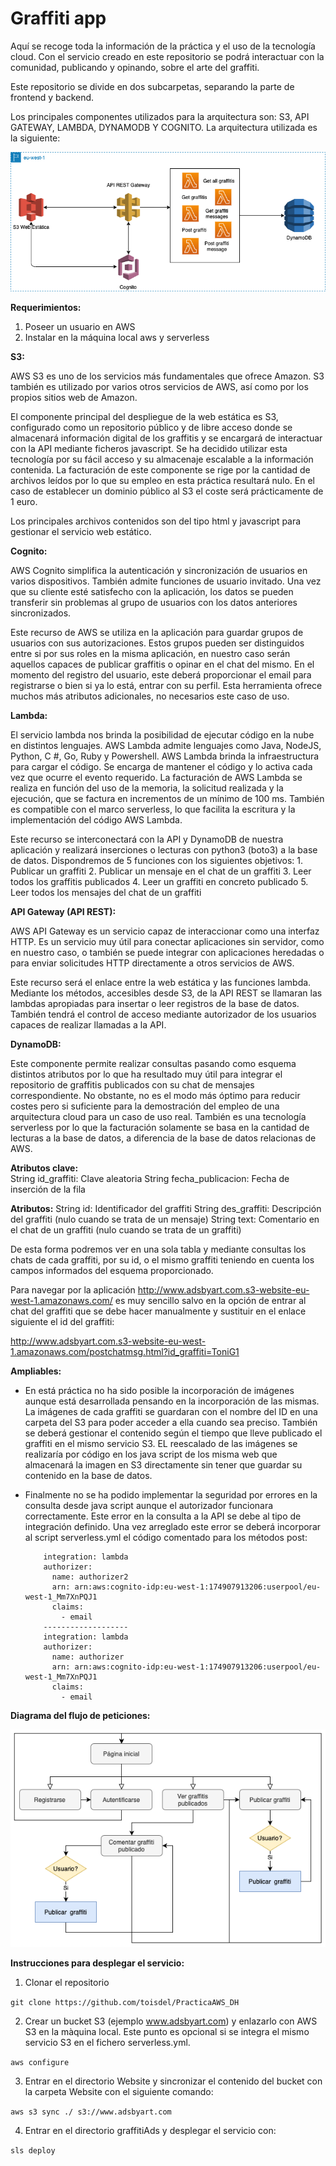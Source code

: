 # Graffiti app

Aquí se recoge toda la información de la práctica y el uso de la tecnología cloud.
Con el servicio creado en este repositorio se podrá interactuar con la comunidad, publicando y opinando, sobre el arte del graffiti. 

Este repositorio se divide en dos subcarpetas, separando la parte de frontend y backend.

Los principales componentes utilizados para la arquitectura son: S3, API GATEWAY, LAMBDA, DYNAMODB Y COGNITO. La arquitectura utilizada es la siguiente:

![alt text](https://github.com/toisdel/PracticaAWS_DH/blob/main/Pra%CC%81cticaAWS.png?raw=true)

**Requerimientos:**
1. Poseer un usuario en AWS
2. Instalar en la máquina local aws y serverless

**S3:**

AWS S3 es uno de los servicios más fundamentales que ofrece Amazon. S3 también es utilizado por varios otros servicios de AWS, así como por los propios sitios web de Amazon.

El componente principal del despliegue de la web estática es S3, configurado como un repositorio público y de libre acceso donde se almacenará información digital de los graffitis y se encargará de interactuar con la API mediante ficheros javascript. Se ha decidido utilizar esta tecnología por su fácil acceso y su almacenaje escalable a la información contenida. La facturación de este componente se rige por la cantidad de archivos leídos por lo que su empleo en esta práctica resultará nulo. En el caso de establecer un dominio público al S3 el coste será prácticamente de 1 euro. 

Los principales archivos contenidos son del tipo html y javascript para gestionar el servicio web estático.

**Cognito:**

AWS Cognito simplifica la autenticación y sincronización de usuarios en varios dispositivos. También admite funciones de usuario invitado. Una vez que su cliente esté satisfecho con la aplicación, los datos se pueden transferir sin problemas al grupo de usuarios con los datos anteriores sincronizados.

Este recurso de AWS se utiliza en la aplicación para guardar grupos de usuarios con sus autorizaciones. Estos grupos pueden ser distinguidos entre si por sus roles en la misma aplicación, en nuestro caso serán aquellos capaces de publicar graffitis o opinar en el chat del mismo. En el momento del registro del usuario, este deberá proporcionar el email para registrarse o bien si ya lo está, entrar con su perfil. Esta herramienta ofrece muchos más atributos adicionales, no necesarios este caso de uso.

**Lambda:**

El servicio lambda nos brinda la posibilidad de ejecutar código en la nube en distintos lenguajes. AWS Lambda admite lenguajes como Java, NodeJS, Python, C #, Go, Ruby y Powershell. AWS Lambda brinda la infraestructura para cargar el código. Se encarga de mantener el código y lo activa cada vez que ocurre el evento requerido. La facturación de AWS Lambda se realiza en función del uso de la memoria, la solicitud realizada y la ejecución, que se factura en incrementos de un mínimo de 100 ms. También es compatible con el marco serverless, lo que facilita la escritura y la implementación del código AWS Lambda.

Este recurso se interconectará con la API y DynamoDB de nuestra aplicación y realizará inserciones o lecturas con python3 (boto3) a la base de datos. Dispondremos de 5 funciones con los siguientes objetivos:
    1. Publicar un graffiti
    2. Publicar un mensaje en el chat de un graffiti
    3. Leer todos los graffitis publicados
    4. Leer un graffiti en concreto publicado
    5. Leer todos los mensajes del chat de un graffiti

**API Gateway (API REST):**

AWS API Gateway es un servicio capaz de interaccionar como una interfaz HTTP. Es un servicio muy útil para conectar aplicaciones sin servidor, como en nuestro caso, o también se puede integrar con aplicaciones heredadas o para enviar solicitudes HTTP directamente a otros servicios de AWS.

Este recurso será el enlace entre la web estática y las funciones lambda. Mediante los métodos, accesibles desde S3, de la API REST se llamaran las lambdas apropiadas para insertar o leer registros de la base de datos. También tendrá el control de acceso mediante autorizador de los usuarios capaces de realizar llamadas a la API.

**DynamoDB:**

Este componente permite realizar consultas pasando como esquema distintos atributos por lo que ha resultado muy útil para integrar el repositorio de graffitis publicados con su chat de mensajes correspondiente. No obstante, no es el modo más óptimo para reducir costes pero si suficiente para la demostración del empleo de una arquitectura cloud para un caso de uso real. También es una tecnología serverless por lo que la facturación solamente se basa en la cantidad de lecturas a la base de datos, a diferencia de la base de datos relacionas de AWS.

**Atributos clave:**   
String id_graffiti: Clave aleatoria
String fecha_publicacion: Fecha de inserción de la fila

**Atributos:** 
String id: Identificador del graffiti
String des_graffiti: Descripción del graffiti (nulo cuando se trata de un mensaje)
String text: Comentario en el chat de un graffiti (nulo cuando se trata de un graffiti)

De esta forma podremos ver en una sola tabla y mediante consultas los chats de cada graffiti, por su id, o el mismo graffiti teniendo en cuenta los campos informados del esquema proporcionado.

Para navegar por la aplicación http://www.adsbyart.com.s3-website-eu-west-1.amazonaws.com/ es muy sencillo salvo en la opción de entrar al chat del graffiti que se debe hacer manualmente y sustituir en el enlace siguiente el id del graffiti:

http://www.adsbyart.com.s3-website-eu-west-1.amazonaws.com/postchatmsg.html?id_graffiti=ToniG1 

**Ampliables:**

- En está práctica no ha sido posible la incorporación de imágenes aunque está desarrollada pensando en la incorporación de las mismas. La imágenes de cada graffiti se guardaran con el nombre del ID en una carpeta del S3 para poder acceder a ella cuando sea preciso. También se deberá gestionar el contenido según el tiempo que lleve publicado el graffiti en el mismo servicio S3. EL reescalado de las imágenes se realizaría por código en los java script de los misma web que almacenará la imagen en S3 directamente sin tener que guardar su contenido en la base de datos.

- Finalmente no se ha podido implementar la seguridad por errores en la consulta desde java script aunque el autorizador funcionara correctamente. Este error en la consulta a la API se debe al tipo de integración definido. Una vez arreglado este error se deberá incorporar al script serverless.yml el código comentado para los métodos post:


          integration: lambda
          authorizer:
            name: authorizer2
            arn: arn:aws:cognito-idp:eu-west-1:174907913206:userpool/eu-west-1_Mm7XnPQJ1
            claims:
              - email
          -------------------
          integration: lambda
          authorizer:
            name: authorizer
            arn: arn:aws:cognito-idp:eu-west-1:174907913206:userpool/eu-west-1_Mm7XnPQJ1
            claims:
              - email

**Diagrama del flujo de peticiones:**

![alt text](https://github.com/toisdel/PracticaAWS_DH/blob/main/flowchart-adsbyart.png?raw=true)

**Instrucciones para desplegar el servicio:**

1. Clonar el repositorio

`git clone https://github.com/toisdel/PracticaAWS_DH`

2. Crear un bucket S3 (ejemplo www.adsbyart.com) y enlazarlo con AWS S3 en la màquina local. Este punto es opcional si se integra el mismo servicio S3 en el fichero serverless.yml.

`aws configure`

3. Entrar en el directorio Website y sincronizar el contenido del bucket con la carpeta Website con el siguiente comando:

`aws s3 sync ./ s3://www.adsbyart.com`

4. Entrar en el directorio graffitiAds y desplegar el servicio con:

`sls deploy`
